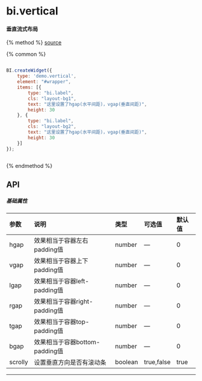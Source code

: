 # bi.vertical

#### 垂直流式布局

{% method %}
[source](https://jsfiddle.net/fineui/zjyaz9fn/)

{% common %}
```javascript

BI.createWidget({
    type: 'demo.vertical',
    element: "#wrapper",
    items: [{
        type: "bi.label",
        cls: "layout-bg1",
        text: "这里设置了hgap(水平间距)，vgap(垂直间距)",
        height: 30
    }, {
        type: "bi.label",
        cls: "layout-bg2",
        text: "这里设置了hgap(水平间距)，vgap(垂直间距)",
        height: 30
    }]
});



```

{% endmethod %}


## API
##### 基础属性
| 参数    | 说明                           | 类型       | 可选值 | 默认值
| :------ |:-------------                  | :-----     | :----|:----
| hgap    | 效果相当于容器左右padding值    |    number  | — |  0  |
| vgap    | 效果相当于容器上下padding值    |    number  | — |  0  |
| lgap    | 效果相当于容器left-padding值   |    number  | —  |  0  |
| rgap    | 效果相当于容器right-padding值  |    number  | — |  0  |
| tgap    | 效果相当于容器top-padding值    |    number  | — |  0  |
| bgap    | 效果相当于容器bottom-padding值 |    number  | — |  0  |
| scrolly | 设置垂直方向是否有滚动条     |    boolean | true,false | true |

---